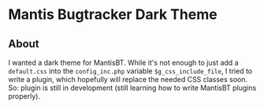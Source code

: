# Mantis Bugtracker Dark Theme

## About

I wanted a dark theme for MantisBT. While it's not enough to just add a `default.css` into the `config_inc.php` variable `$g_css_include_file`, I tried to write a plugin, which hopefully will replace the needed CSS classes soon. So: plugin is still in development (still learning how to write MantisBT plugins properly).